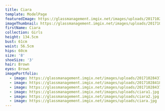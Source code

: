 ```yaml
---
title: Ciara
template: ModelPage
featuredImage: https://glassmanagement.imgix.net/images/uploads/201710284425.jpg
imageThumbnail: https://glassmanagement.imgix.net/images/uploads/201710284370crop.jpg
firstName: Ciara
collection: Girls
height: 134.5cm
bust: 61cm
waist: 56.5cm
hips: 60cm
size: '8'
shoeSize: '3'
hair: Brown
eyes: Brown
imagePortfolio:
  - image: https://glassmanagement.imgix.net/images/uploads/201710284370crop.jpg
  - image: https://glassmanagement.imgix.net/images/uploads/201710284189crop.jpg
  - image: https://glassmanagement.imgix.net/images/uploads/201710284370bw.jpg
  - image: https://glassmanagement.imgix.net/images/uploads/ciara1.jpg
  - image: https://glassmanagement.imgix.net/images/uploads/ciara2.jpg
  - image: https://glassmanagement.imgix.net/images/uploads/ciara.jpg
---
```


